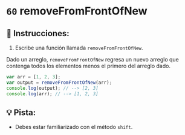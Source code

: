 # `60` removeFromFrontOfNew

## 📝 Instrucciones:

1. Escribe una función llamada `removeFromFrontOfNew`.

Dado un arreglo, `removeFromFrontOfNew` regresa un nuevo arreglo que contenga todos los elementos menos el primero del arreglo dado. 

```Javascript
var arr = [1, 2, 3];
var output = removeFromFrontOfNew(arr);
console.log(output); // --> [2, 3]
console.log(arr); // --> [1, 2, 3]
```
## 💡 Pista: 

* Debes estar familiarizado con el método `shift`.

